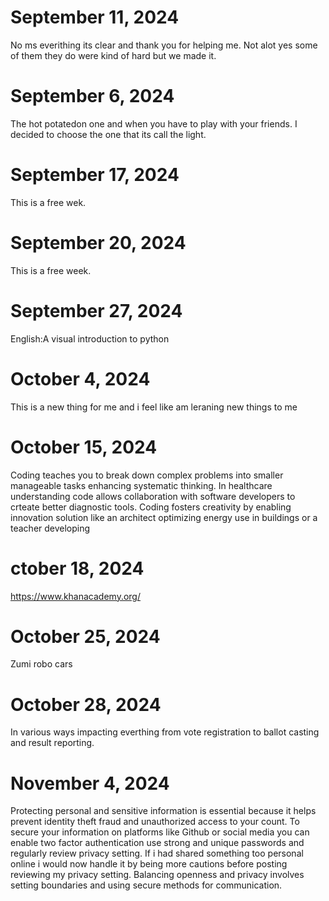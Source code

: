 # September 11, 2024
 No ms everithing its clear and thank you for helping me.
 Not alot yes some of them they do were kind of hard but we made it.
# September 6, 2024
 The hot potatedon one and when you have to play with your friends.
 I decided to choose the one that its call the light.
# September 17, 2024
This is a free wek.
# September 20, 2024
This is a free week.
# September 27, 2024
English:A visual introduction to python
# October 4, 2024
This is a new thing for me and i feel like am leraning new things to me
# October 15, 2024
Coding teaches you to break down complex problems into smaller manageable tasks enhancing systematic thinking.
In healthcare understanding code allows collaboration with software developers to crteate better diagnostic tools.
Coding fosters creativity by enabling innovation solution like an architect optimizing energy use in buildings or a teacher developing
# ctober 18, 2024
https://www.khanacademy.org/
# October 25, 2024
Zumi robo cars
# October 28, 2024
In various ways impacting everthing from vote registration to ballot casting and result reporting.
# November 4, 2024
Protecting personal and sensitive information is essential because it helps prevent identity theft fraud and unauthorized access to your count.
To secure your information on platforms like Github or social media you can enable two factor authentication use strong and unique passwords and regularly review privacy setting.
If i had shared something too personal online i would now handle it by being more cautions before posting reviewing my privacy setting.
Balancing openness and privacy involves setting boundaries and using secure methods for communication.
